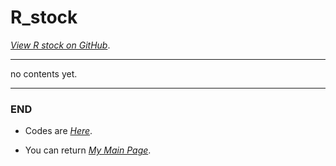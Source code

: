 # R_stock

<em><a href="https://github.com/KuiLiangLin/R_stock/">View R stock on GitHub</a></em>.

<hr>

no contents yet.

<hr>
<h3> END </h3>
<ul><li> Codes are <em><a href="https://github.com/KuiLiangLin/R_stock/">Here</a></em>. </li></ul>
<ul><li> You can return <em><a href="https://kuilianglin.github.io/Welcome/">My Main Page</a></em>. </li></ul>

